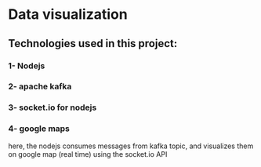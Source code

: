 # Data visualization
## Technologies used in this project: 
### 1- Nodejs 
### 2- apache kafka 
### 3- socket.io for nodejs 
### 4- google maps 
here, the nodejs consumes messages from kafka topic, and visualizes them on google map (real time) using the socket.io API 

